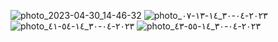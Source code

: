 ![photo_2023-04-30_14-46-32](https://user-images.githubusercontent.com/79907283/235351277-20a4ea1f-9949-46f1-93ff-a0ee18c39f82.jpg)
![photo_٢٠٢٣-٠٤-٣٠_١٤-١٣-٠٧](https://user-images.githubusercontent.com/79907283/235351282-1c1958de-bc49-4be4-9b56-474351968ad6.jpg)
![photo_٢٠٢٣-٠٤-٣٠_١٤-٥٤-٤١](https://user-images.githubusercontent.com/79907283/235351884-a356a876-7b27-44c2-b8d2-39de36f09830.jpg)
![photo_٢٠٢٣-٠٤-٣٠_١٤-٥٥-٤٣](https://user-images.githubusercontent.com/79907283/235351888-286ea9af-b5fd-40f6-9024-3da3dd2a4cdc.jpg)
